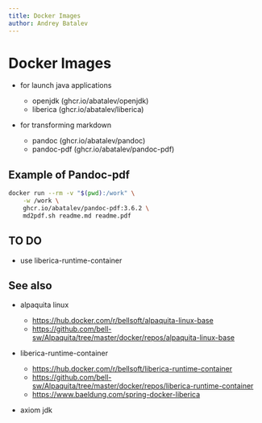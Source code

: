 ```yaml
---
title: Docker Images
author: Andrey Batalev
---
```


# Docker Images

- for launch java applications
  - openjdk (ghcr.io/abatalev/openjdk)
  - liberica (ghcr.io/abatalev/liberica)

- for transforming markdown
  - pandoc (ghcr.io/abatalev/pandoc)
  - pandoc-pdf (ghcr.io/abatalev/pandoc-pdf)

## Example of Pandoc-pdf 

```sh
docker run --rm -v "$(pwd):/work" \
    -w /work \
    ghcr.io/abatalev/pandoc-pdf:3.6.2 \
    md2pdf.sh readme.md readme.pdf
```

## TO DO


- use liberica-runtime-container

## See also

- alpaquita linux 
  - https://hub.docker.com/r/bellsoft/alpaquita-linux-base
  - https://github.com/bell-sw/Alpaquita/tree/master/docker/repos/alpaquita-linux-base

- liberica-runtime-container 
  - https://hub.docker.com/r/bellsoft/liberica-runtime-container
  - https://github.com/bell-sw/Alpaquita/tree/master/docker/repos/liberica-runtime-container
  - https://www.baeldung.com/spring-docker-liberica

- axiom jdk